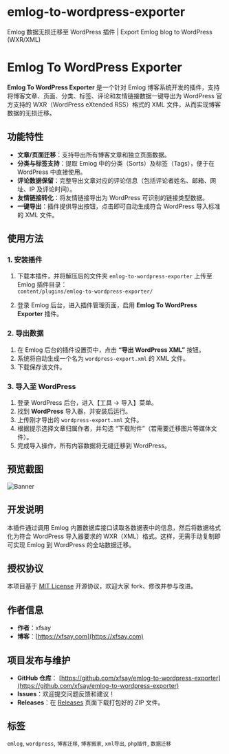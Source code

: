 # emlog-to-wordpress-exporter
Emlog 数据无损迁移至 WordPress 插件 | Export Emlog blog to WordPress (WXR/XML)

# Emlog To WordPress Exporter

**Emlog To WordPress Exporter** 是一个针对 Emlog 博客系统开发的插件，支持将博客文章、页面、分类、标签、评论和友情链接数据一键导出为 WordPress 官方支持的 WXR（WordPress eXtended RSS）格式的 XML 文件，从而实现博客数据的无损迁移。

## 功能特性

- **文章/页面迁移**：支持导出所有博客文章和独立页面数据。
- **分类与标签支持**：提取 Emlog 中的分类（Sorts）及标签（Tags），便于在 WordPress 中直接使用。
- **评论数据保留**：完整导出文章对应的评论信息（包括评论者姓名、邮箱、网址、IP 及评论时间）。
- **友情链接转化**：将友情链接导出为 WordPress 可识别的链接类型数据。
- **一键导出**：插件提供导出按钮，点击即可自动生成符合 WordPress 导入标准的 XML 文件。

## 使用方法

### 1. 安装插件

1. 下载本插件，并将解压后的文件夹 `emlog-to-wordpress-exporter` 上传至 Emlog 插件目录：  
   `content/plugins/emlog-to-wordpress-exporter/`

2. 登录 Emlog 后台，进入插件管理页面，启用 **Emlog To WordPress Exporter** 插件。

### 2. 导出数据

1. 在 Emlog 后台的插件设置页中，点击 **“导出 WordPress XML”** 按钮。
2. 系统将自动生成一个名为 `wordpress-export.xml` 的 XML 文件。
3. 下载保存该文件。

### 3. 导入至 WordPress

1. 登录 WordPress 后台，进入【工具 → 导入】菜单。
2. 找到 **WordPress** 导入器，并安装后运行。
3. 上传刚才导出的 `wordpress-export.xml` 文件。
4. 根据提示选择文章归属作者，并勾选 “下载附件”（若需要迁移图片等媒体文件）。
5. 完成导入操作，所有内容数据将无缝迁移到 WordPress。

## 预览截图

![Banner](assets/banner.png)

## 开发说明

本插件通过调用 Emlog 内置数据库接口读取各数据表中的信息，然后将数据格式化为符合 WordPress 导入器要求的 WXR（XML）格式。这样，无需手动复制即可实现 Emlog 到 WordPress 的全站数据迁移。

## 授权协议

本项目基于 [MIT License](LICENSE) 开源协议，欢迎大家 fork、修改并参与改进。

## 作者信息

- **作者**：xfsay
- **博客**：[https://xfsay.com](https://xfsay.com)

## 项目发布与维护

- **GitHub 仓库**： [https://github.com/xfsay/emlog-to-wordpress-exporter](https://github.com/xfsay/emlog-to-wordpress-exporter)
- **Issues**：欢迎提交问题反馈和建议！
- **Releases**：在 [Releases](https://github.com/xfsay/emlog-to-wordpress-exporter/releases) 页面下载打包好的 ZIP 文件。

## 标签

`emlog`, `wordpress`, `博客迁移`, `博客搬家`, `xml导出`, `php插件`, `数据迁移`
